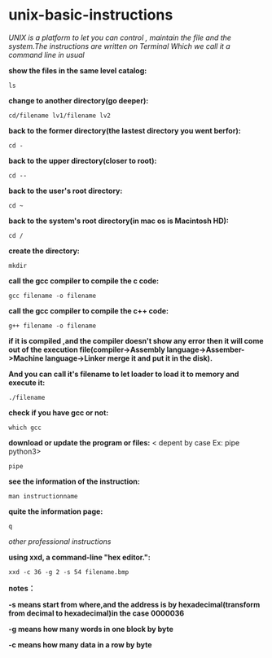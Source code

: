 # unix-basic-instructions

<I>UNIX is a platform to let you can control , maintain the file and the system.The instructions are written on Terminal</I>
<I>Which we call it a command line in usual</I>

<b>show the files in the same level catalog:</b>

```
ls
```

<b>change to another directory(go deeper):</b>

```
cd/filename lv1/filename lv2
```

<b>back to the former directory(the lastest directory you went berfor):</b>

```
cd -
```

<b>back to the upper directory(closer to root):</b>

```
cd --
```

<b>back to the user's root directory:</b>

```
cd ~
```

<b>back to the system's root directory(in mac os is Macintosh HD):</b>

```
cd /
```

<b>create the directory:</b>

```
mkdir
```

<b>call the gcc compiler to compile the c code:</b>

```
gcc filename -o filename
```

<b>call the gcc compiler to compile the c++ code:</b>

```
g++ filename -o filename
```

<b>if it is compiled ,and the compiler doesn't show any error then it will come out of the execution file(compiler->Assembly language->Assember->Machine language->Linker merge it and put it in the disk).</b>

<b>And you can call it's filename to let loader to load it to memory and execute it:</b>

```
./filename
```

<b>check if you have gcc or not:</b>

```
which gcc
```

<b>download or update the program or files:</b>
< depent by case Ex: pipe python3>

```
pipe
```

<b>see the information of the instruction:</b>

```
man instructionname
```

<b>quite the information page:</b>

```
q
```

<I>other professional instructions</I>

<b>using xxd, a command-line "hex editor.":</b>

```
xxd -c 36 -g 2 -s 54 filename.bmp    
```

<b>notes：</b>

<b>-s means start from where,and the address is by hexadecimal(transform from decimal to hexadecimal)in the case 0000036</b>

<b>-g means how many words in one block by byte</b>

<b>-c means how many data in a row by byte</b>

